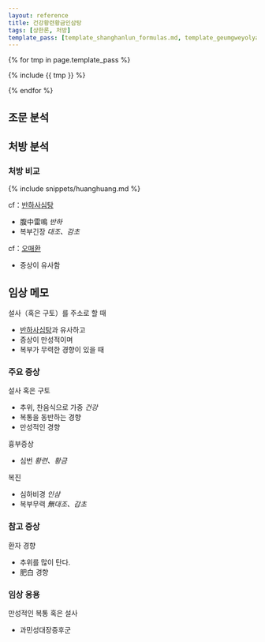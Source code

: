 ```yaml
---
layout: reference
title: 건강황련황금인삼탕
tags: [상한론, 처방]
template_pass: [template_shanghanlun_formulas.md, template_geumgweyolyag_formulas.md, template_etc_formulas.md]
---
```



{% for tmp in page.template_pass %}

{% include {{ tmp }} %}

{% endfor %}


## 조문 분석


## 처방 분석


### 처방 비교

{% include snippets/huanghuang.md %}

cf：[반하사심탕]({{site.formulaurl}}/반하사심탕)
* 腹中雷鳴 _반하_
* 복부긴장 _대조、감초_

cf：[오매환]({{site.formulaurl}}/오매환)
* 증상이 유사함


## 임상 메모

설사（혹은 구토）를 주소로 할 때
* [반하사심탕]({{site.formulaurl}}/반하사심탕)과 유사하고
* 증상이 만성적이며
* 복부가 무력한 경향이 있을 때

### 주요 증상

설사 혹은 구토
* 추위, 찬음식으로 가중 _건강_
* 복통을 동반하는 경향
* 만성적인 경향

흉부증상
* 심번 _황련、황금_

복진
* 심하비경 _인삼_
* 복부무력 _無대조、감초_

### 참고 증상

환자 경향
* 추위를 많이 탄다.
* 肥白 경향


### 임상 응용

만성적인 복통 혹은 설사
* 과민성대장증후군
